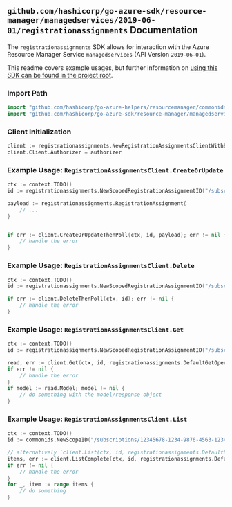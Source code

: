 
## `github.com/hashicorp/go-azure-sdk/resource-manager/managedservices/2019-06-01/registrationassignments` Documentation

The `registrationassignments` SDK allows for interaction with the Azure Resource Manager Service `managedservices` (API Version `2019-06-01`).

This readme covers example usages, but further information on [using this SDK can be found in the project root](https://github.com/hashicorp/go-azure-sdk/tree/main/docs).

### Import Path

```go
import "github.com/hashicorp/go-azure-helpers/resourcemanager/commonids"
import "github.com/hashicorp/go-azure-sdk/resource-manager/managedservices/2019-06-01/registrationassignments"
```


### Client Initialization

```go
client := registrationassignments.NewRegistrationAssignmentsClientWithBaseURI("https://management.azure.com")
client.Client.Authorizer = authorizer
```


### Example Usage: `RegistrationAssignmentsClient.CreateOrUpdate`

```go
ctx := context.TODO()
id := registrationassignments.NewScopedRegistrationAssignmentID("/subscriptions/12345678-1234-9876-4563-123456789012/resourceGroups/some-resource-group", "registrationAssignmentIdValue")

payload := registrationassignments.RegistrationAssignment{
	// ...
}


if err := client.CreateOrUpdateThenPoll(ctx, id, payload); err != nil {
	// handle the error
}
```


### Example Usage: `RegistrationAssignmentsClient.Delete`

```go
ctx := context.TODO()
id := registrationassignments.NewScopedRegistrationAssignmentID("/subscriptions/12345678-1234-9876-4563-123456789012/resourceGroups/some-resource-group", "registrationAssignmentIdValue")

if err := client.DeleteThenPoll(ctx, id); err != nil {
	// handle the error
}
```


### Example Usage: `RegistrationAssignmentsClient.Get`

```go
ctx := context.TODO()
id := registrationassignments.NewScopedRegistrationAssignmentID("/subscriptions/12345678-1234-9876-4563-123456789012/resourceGroups/some-resource-group", "registrationAssignmentIdValue")

read, err := client.Get(ctx, id, registrationassignments.DefaultGetOperationOptions())
if err != nil {
	// handle the error
}
if model := read.Model; model != nil {
	// do something with the model/response object
}
```


### Example Usage: `RegistrationAssignmentsClient.List`

```go
ctx := context.TODO()
id := commonids.NewScopeID("/subscriptions/12345678-1234-9876-4563-123456789012/resourceGroups/some-resource-group")

// alternatively `client.List(ctx, id, registrationassignments.DefaultListOperationOptions())` can be used to do batched pagination
items, err := client.ListComplete(ctx, id, registrationassignments.DefaultListOperationOptions())
if err != nil {
	// handle the error
}
for _, item := range items {
	// do something
}
```
